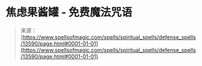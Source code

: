 <!--yml

category: 未分类

date: 2024-06-12 18:52:05

-->

# 焦虑果酱罐 - 免费魔法咒语

> 来源：[https://www.spellsofmagic.com/spells/spiritual_spells/defense_spells/13590/page.html#0001-01-01](https://www.spellsofmagic.com/spells/spiritual_spells/defense_spells/13590/page.html#0001-01-01)
